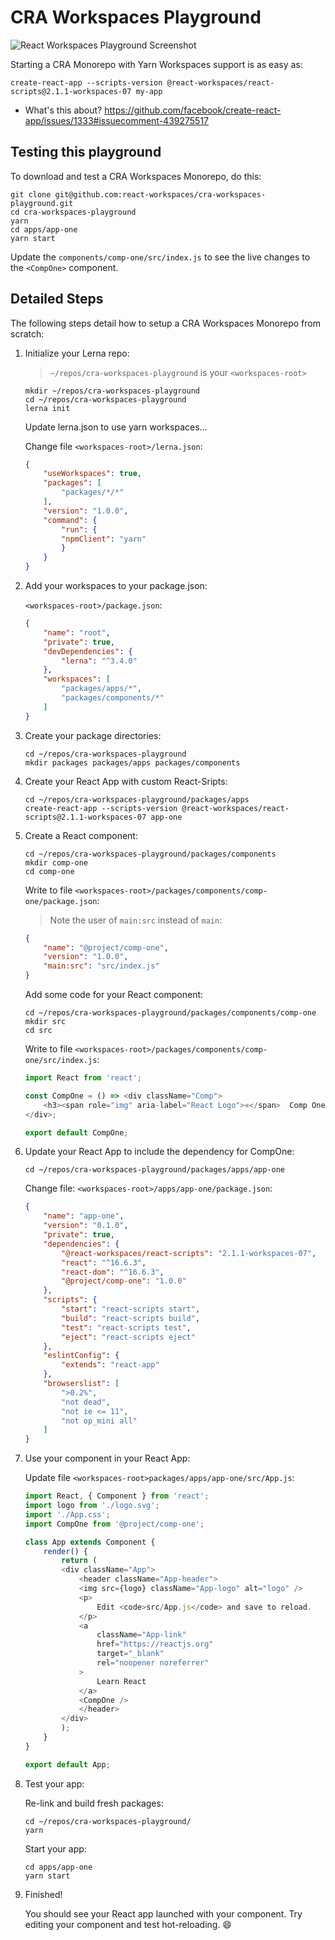 # CRA Workspaces Playground

![React Workspaces Playground Screenshot](images/react-workspaces-screenshot.png)

Starting a CRA Monorepo with Yarn Workspaces support is as easy as:

```shell
create-react-app --scripts-version @react-workspaces/react-scripts@2.1.1-workspaces-07 my-app
```

- What's this about? https://github.com/facebook/create-react-app/issues/1333#issuecomment-439275517

## Testing this playground

To download and test a CRA Workspaces Monorepo, do this:

```shell
git clone git@github.com:react-workspaces/cra-workspaces-playground.git
cd cra-workspaces-playground
yarn
cd apps/app-one
yarn start
```

Update the `components/comp-one/src/index.js` to see the live changes to the `<CompOne>` component.

## Detailed Steps

The following steps detail how to setup a CRA Workspaces Monorepo from scratch:

1. Initialize your Lerna repo:

    > `~/repos/cra-workspaces-playground` is your `<workspaces-root>`

    ```shell
    mkdir ~/repos/cra-workspaces-playground
    cd ~/repos/cra-workspaces-playground
    lerna init
    ```

    Update lerna.json to use yarn workspaces...

    Change file `<workspaces-root>/lerna.json`:

    ```json
    {
        "useWorkspaces": true,
        "packages": [
            "packages/*/*"
        ],
        "version": "1.0.0",
        "command": {
            "run": {
            "npmClient": "yarn"
            }
        }
    }
    ```

2. Add your workspaces to your package.json:

    `<workspaces-root>/package.json`:

    ```json
    {
        "name": "root",
        "private": true,
        "devDependencies": {
            "lerna": "^3.4.0"
        },
        "workspaces": [
            "packages/apps/*",
            "packages/components/*"
        ]
    }
    ```

3. Create your package directories:

    ```shell
    cd ~/repos/cra-workspaces-playground
    mkdir packages packages/apps packages/components
    ```

4. Create your React App with custom React-Sripts:

    ```shell
    cd ~/repos/cra-workspaces-playground/packages/apps
    create-react-app --scripts-version @react-workspaces/react-scripts@2.1.1-workspaces-07 app-one
    ```

5. Create a React component:

    ```shell
    cd ~/repos/cra-workspaces-playground/packages/components
    mkdir comp-one
    cd comp-one
    ```

    Write to file `<workspaces-root>/packages/components/comp-one/package.json`:

    > Note the user of `main:src` instead of `main`:

    ```json
    {
        "name": "@project/comp-one",
        "version": "1.0.0",
        "main:src": "src/index.js"
    }
    ```

    Add some code for your React component:

    ```shell
    cd ~/repos/cra-workspaces-playground/packages/components/comp-one
    mkdir src
    cd src
    ```

    Write to file `<workspaces-root>/packages/components/comp-one/src/index.js`:

    ```js
    import React from 'react';

    const CompOne = () => <div className="Comp">
        <h3><span role="img" aria-label="React Logo">⚛️</span>  Comp One</h3>
    </div>;

    export default CompOne;
    ```

6. Update your React App to include the dependency for CompOne:

    ```shell
    cd ~/repos/cra-workspaces-playground/packages/apps/app-one
    ```

    Change file: `<workspaces-root>/apps/app-one/package.json`:

    ```json
    {
        "name": "app-one",
        "version": "0.1.0",
        "private": true,
        "dependencies": {
            "@react-workspaces/react-scripts": "2.1.1-workspaces-07",
            "react": "^16.6.3",
            "react-dom": "^16.6.3",
            "@project/comp-one": "1.0.0"
        },
        "scripts": {
            "start": "react-scripts start",
            "build": "react-scripts build",
            "test": "react-scripts test",
            "eject": "react-scripts eject"
        },
        "eslintConfig": {
            "extends": "react-app"
        },
        "browserslist": [
            ">0.2%",
            "not dead",
            "not ie <= 11",
            "not op_mini all"
        ]
    }
    ```
7. Use your component in your React App:

    Update file `<workspaces-root>packages/apps/app-one/src/App.js`:

    ```js
    import React, { Component } from 'react';
    import logo from './logo.svg';
    import './App.css';
    import CompOne from '@project/comp-one';

    class App extends Component {
        render() {
            return (
            <div className="App">
                <header className="App-header">
                <img src={logo} className="App-logo" alt="logo" />
                <p>
                    Edit <code>src/App.js</code> and save to reload.
                </p>
                <a
                    className="App-link"
                    href="https://reactjs.org"
                    target="_blank"
                    rel="noopener noreferrer"
                >
                    Learn React
                </a>
                <CompOne />
                </header>
            </div>
            );
        }
    }

    export default App;
    ```

8. Test your app:

    Re-link and build fresh packages:

    ```shell
    cd ~/repos/cra-workspaces-playground/
    yarn
    ```

    Start your app:

    ```shell
    cd apps/app-one
    yarn start
    ```

9. Finished!

    You should see your React app launched with your component. Try editing your component and test hot-reloading. 😄